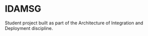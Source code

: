 # IDAMSG
Student project built as part of the Architecture of Integration and Deployment discipline. 